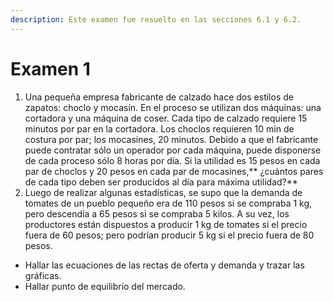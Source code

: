 ```yaml
---
description: Este examen fue resuelto en las secciones 6.1 y 6.2.
---
```


# Examen 1

1. Una pequeña empresa fabricante de calzado hace dos estilos de zapatos: choclo y mocasín. En el proceso se utilizan dos máquinas: una cortadora y una máquina de coser. Cada tipo de calzado requiere 15 minutos por par en la cortadora. Los choclos requieren 10 min de costura por par; los mocasines, 20 minutos. Debido a que el fabricante puede contratar sólo un operador por cada máquina, puede disponerse de cada proceso sólo 8 horas por día. Si la utilidad es 15 pesos en cada par de choclos y 20 pesos en cada par de mocasines,** ¿cuántos pares de cada tipo deben ser producidos al día para máxima utilidad?**
2. Luego de realizar algunas estadísticas, se supo que la demanda de tomates de un pueblo pequeño era de 110 pesos si se compraba 1 kg, pero descendía a 65 pesos si se compraba 5 kilos. A su vez, los productores están dispuestos a producir 1 kg de tomates si el precio fuera de 60 pesos; pero podrían producir 5 kg si el precio fuera de 80 pesos.

* Hallar las ecuaciones de las rectas de oferta y demanda y trazar las gráficas.
* Hallar punto de equilibrio del mercado.
